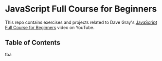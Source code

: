 # JavaScript Full Course for Beginners
This repo contains exercises and projects related to Dave Gray's [JavaScript Full Course for Beginners](https://www.youtube.com/watch?v=EfAl9bwzVZk&t=1703s) video on YouTube.

## Table of Contents
tba


